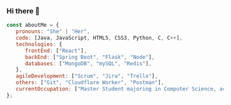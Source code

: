 ### Hi there 👋

<!--
**strs1byn99/strs1byn99** is a ✨ _special_ ✨ repository because its `README.md` (this file) appears on your GitHub profile.

Here are some ideas to get you started:

- 🔭 I’m currently working on ...
- 🌱 I’m currently learning ...
- 👯 I’m looking to collaborate on ...
- 🤔 I’m looking for help with ...
- 💬 Ask me about ...
- 📫 How to reach me: ...
- 😄 Pronouns: ...
- ⚡ Fun fact: ...
-->


```javascript
const aboutMe = {
   pronouns: "She" | "Her",
   code: [Java, JavaScript, HTML5, CSS3, Python, C, C++],
   technologies: {
      frontEnd: ["React"],
      backEnd: ["Spring Boot", "Flask", "Node"],
      databases: ["MongoDB", "mySQL", "Redis"],
   },
   agileDevelopment: ["Scrum", "Jira", "Trello"],
   others: ["Git", "Cloudflare Worker", "Postman"],
   currentOccupation: ["Master Student majoring in Computer Science, actively seeking SDE intern positions"],
};
```
